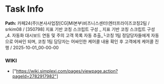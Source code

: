 # Task Info

**Path:** 카페24(주)\본사사업장\[CG]MI본부\비즈니스센터\엔터프라이즈코칭2팀 / srkim08 / [350798] 지표 기반 코칭 스크립트 구성 _ 지표 기반 코칭 스크립트 구성_4. 자동화 대시보드 연동 및 주의 고객 목록 자동 추출_└코칭 1팀 정담당자들에게 자동으로 어싸인 되며, 코칭 1팀 담당자는 어싸인한 케어콜 내용 확인 후 고객에게 케어콜 진행 / 2025-10-01_00-00-00

### WIKI
- ["https://wiki.simplexi.com/pages/viewpage.action?pageId=2782917982"]

